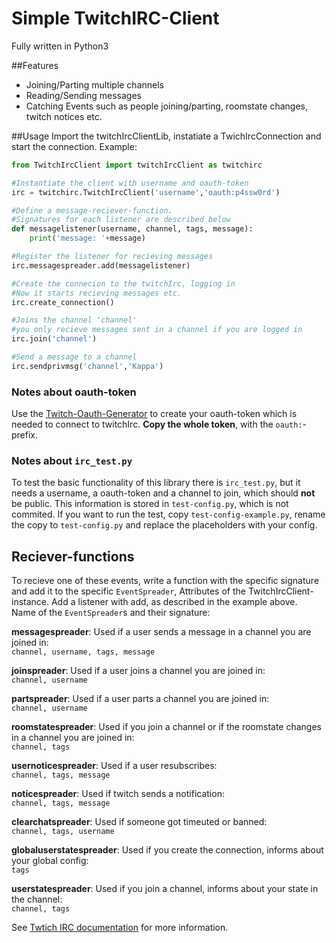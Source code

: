 # Simple TwitchIRC-Client
Fully written in Python3

##Features
- Joining/Parting multiple channels
- Reading/Sending messages
- Catching Events such as people joining/parting, roomstate changes, twitch notices etc.

##Usage
Import the twitchIrcClientLib, instatiate a TwichIrcConnection and start the connection. Example:
```python
from TwitchIrcClient import twitchIrcClient as twitchirc

#Instantiate the client with username and oauth-token
irc = twitchirc.TwitchIrcClient('username','oauth:p4ssw0rd')

#Define a message-reciever-function.
#Signatures for each listener are described below
def messagelistener(username, channel, tags, message):
    print('message: '+message)

#Register the listener for recieving messages
irc.messagespreader.add(messagelistener)

#Create the connecion to the twitchIrc, logging in
#Now it starts recieving messages etc.
irc.create_connection()

#Joins the channel 'channel'
#you only recieve messages sent in a channel if you are logged in
irc.join('channel')

#Send a message to a channel
irc.sendprivmsg('channel','Kappa')
```

### Notes about oauth-token
Use the [Twitch-Oauth-Generator](https://twitchapps.com/tmi/) to create your oauth-token which is needed to connect to twitchIrc. **Copy the whole token**, with the `oauth:`-prefix.

### Notes about `irc_test.py`
To test the basic functionality of this library there is `irc_test.py`, but it needs a username, a oauth-token and a channel to join, which should **not** be public. This information is stored in `test-config.py`, which is not commited. If you want to run the test, copy `test-config-example.py`, rename the copy to `test-config.py` and replace the placeholders with your config.

## Reciever-functions
To recieve one of these events, write a function with the specific signature and add it to the specific `EventSpreader`, Attributes of the TwitchIrcClient-instance. Add a listener with add, as described in the example above.  
Name of the `EventSpreader`s and their signature:

**messagespreader**: Used if a user sends a message in a channel you are joined in:  
`channel, username, tags, message`

**joinspreader**: Used if a user joins a channel you are joined in:  
`channel, username`

**partspreader**: Used if a user parts a channel you are joined in:  
`channel, username`

**roomstatespreader**: Used if you join a channel or if the roomstate changes in a channel you are joined in:  
`channel, tags`

**usernoticespreader**: Used if  a user resubscribes:  
`channel, tags, message`

**noticespreader**: Used if twitch sends a notification:  
`channel, tags, message`

**clearchatspreader**: Used if someone got timeuted or banned:  
`channel, tags, username`

**globaluserstatespreader**: Used if you create the connection, informs about your global config:  
`tags`

**userstatespreader**: Used if you join a channel, informs about your state in the channel:    
`channel, tags`

See [Twtich IRC documentation](https://github.com/justintv/Twitch-API/blob/master/IRC.md#tags) for more information.